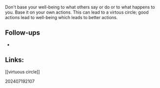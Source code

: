 Don't base your well-being to what others say or do or to what happens to you. Base it on your own actions.  This can lead to a virtous circle; good actions lead to well-being which leads to better actions. 

## Follow-ups
- 

## Links: 
[[virtuous circle]]


202407192107

